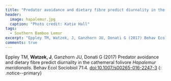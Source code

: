 ```yaml
---
title: "Predator avoidance and dietary fibre predict diurnality in the cathemeral folivore *H. meridionalis*"
header:
  image: hapalemur.jpg
  caption: "Photo credit: Katie Hall"
tags:
  - Southern Bamboo Lemur
excerpt: "Eppley TM, Watzek, J, Ganzhorn JU, Donati G (2017) Behav Ecol Sociobiol"
comments: true
---
```


Eppley TM, **Watzek, J**, Ganzhorn JU, Donati G (2017) Predator avoidance and dietary fibre predict diurnality in the cathemeral folivore *Hapalemur meridionalis*. Behav Ecol Sociobiol 71:4. [doi:10.1007/s00265-016-2247-3](https://doi.org/10.1007/s00265-016-2247-3)
{: .notice--primary}

<!-- [<i class='fa fa-file-pdf-o'></i> Download PDF](){: .btn .btn--success}
 -->